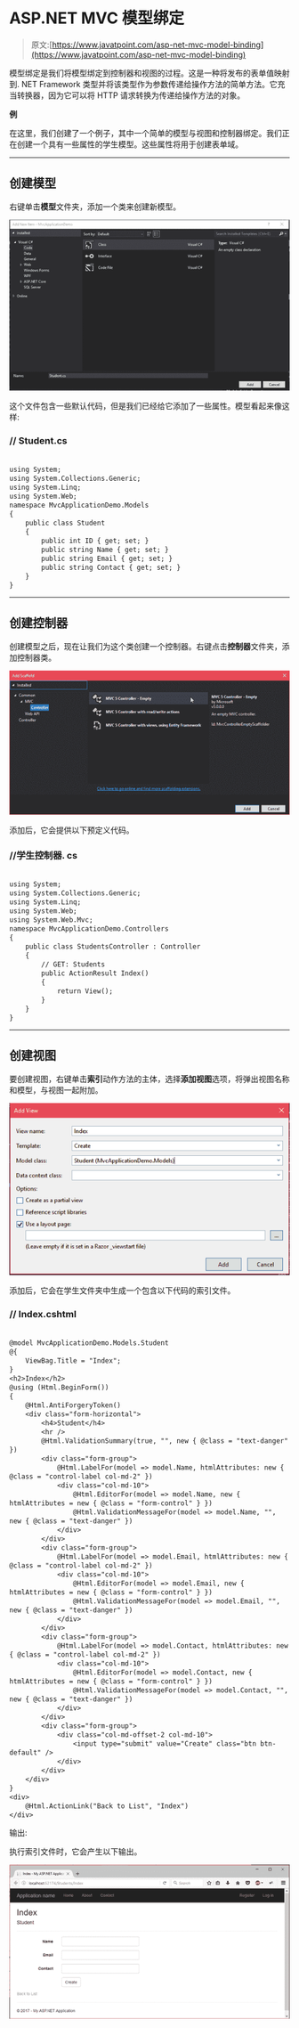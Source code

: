 # ASP.NET MVC 模型绑定

> 原文:[https://www.javatpoint.com/asp-net-mvc-model-binding](https://www.javatpoint.com/asp-net-mvc-model-binding)

模型绑定是我们将模型绑定到控制器和视图的过程。这是一种将发布的表单值映射到. NET Framework 类型并将该类型作为参数传递给操作方法的简单方法。它充当转换器，因为它可以将 HTTP 请求转换为传递给操作方法的对象。

**例**

在这里，我们创建了一个例子，其中一个简单的模型与视图和控制器绑定。我们正在创建一个具有一些属性的学生模型。这些属性将用于创建表单域。

* * *

## 创建模型

右键单击**模型**文件夹，添加一个类来创建新模型。

![ASP Model binding 1](img/044f27a9893beb7d324c23db73bea2a1.png)

这个文件包含一些默认代码，但是我们已经给它添加了一些属性。模型看起来像这样:

### // Student.cs

```

using System;
using System.Collections.Generic;
using System.Linq;
using System.Web;
namespace MvcApplicationDemo.Models
{
    public class Student
    {
        public int ID { get; set; }
        public string Name { get; set; }
        public string Email { get; set; }
        public string Contact { get; set; }
    }
}

```

* * *

## 创建控制器

创建模型之后，现在让我们为这个类创建一个控制器。右键点击**控制器**文件夹，添加控制器类。

![ASP Model binding 2](img/3913fde68c13dfd53aef0d62546db7af.png)

添加后，它会提供以下预定义代码。

### //学生控制器. cs

```

using System;
using System.Collections.Generic;
using System.Linq;
using System.Web;
using System.Web.Mvc;
namespace MvcApplicationDemo.Controllers
{
    public class StudentsController : Controller
    {
        // GET: Students
        public ActionResult Index()
        {
            return View();
        }
    }
}

```

* * *

## 创建视图

要创建视图，右键单击**索引**动作方法的主体，选择**添加视图**选项，将弹出视图名称和模型，与视图一起附加。

![ASP Model binding 3](img/5f234a2b641aaa9c247eaa38a0aca011.png)

添加后，它会在学生文件夹中生成一个包含以下代码的索引文件。

### // Index.cshtml

```

@model MvcApplicationDemo.Models.Student
@{
    ViewBag.Title = "Index";
}
<h2>Index</h2>
@using (Html.BeginForm()) 
{
    @Html.AntiForgeryToken()
    <div class="form-horizontal">
        <h4>Student</h4>
        <hr />
        @Html.ValidationSummary(true, "", new { @class = "text-danger" })
        <div class="form-group">
            @Html.LabelFor(model => model.Name, htmlAttributes: new { @class = "control-label col-md-2" })
            <div class="col-md-10">
                @Html.EditorFor(model => model.Name, new { htmlAttributes = new { @class = "form-control" } })
                @Html.ValidationMessageFor(model => model.Name, "", new { @class = "text-danger" })
            </div>
        </div>
        <div class="form-group">
            @Html.LabelFor(model => model.Email, htmlAttributes: new { @class = "control-label col-md-2" })
            <div class="col-md-10">
                @Html.EditorFor(model => model.Email, new { htmlAttributes = new { @class = "form-control" } })
                @Html.ValidationMessageFor(model => model.Email, "", new { @class = "text-danger" })
            </div>
        </div>
        <div class="form-group">
            @Html.LabelFor(model => model.Contact, htmlAttributes: new { @class = "control-label col-md-2" })
            <div class="col-md-10">
                @Html.EditorFor(model => model.Contact, new { htmlAttributes = new { @class = "form-control" } })
                @Html.ValidationMessageFor(model => model.Contact, "", new { @class = "text-danger" })
            </div>
        </div>
        <div class="form-group">
            <div class="col-md-offset-2 col-md-10">
                <input type="submit" value="Create" class="btn btn-default" />
            </div>
        </div>
    </div>
}
<div>
    @Html.ActionLink("Back to List", "Index")
</div>

```

输出:

执行索引文件时，它会产生以下输出。

![ASP Model binding 4](img/a78c0f2930c5d922877114410fd7146a.png)